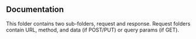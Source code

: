 ## Documentation

This folder contains two sub-folders, request and response. Request folders contain URL, method, and data (if POST/PUT) or query params (if GET).
